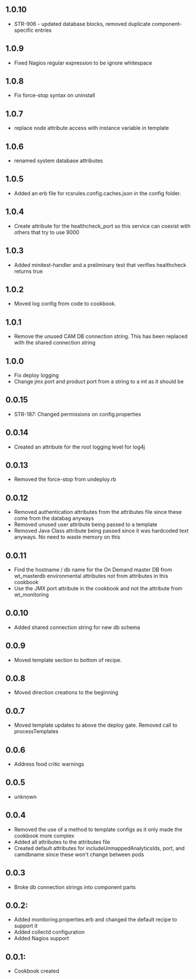## 1.0.10
* STR-906 - updated database blocks, removed duplicate component-specific entries

## 1.0.9
* Fixed Nagios regular expression to be ignore whitespace

## 1.0.8
* Fix force-stop syntax on uninstall

## 1.0.7
* replace node attribute access with instance variable in template

## 1.0.6
* renamed system database attributes

## 1.0.5
* Added an erb file for rcsrules.config.caches.json in the config folder.

## 1.0.4
* Create attribute for the healthcheck_port so this service can coexist with others that try to use 9000

## 1.0.3
* Added minitest-handler and a preliminary test that verifies healthcheck returns true

## 1.0.2
* Moved log config from code to cookbook.

## 1.0.1
* Remove the unused CAM DB connection string.  This has been replaced with the shared connection string

## 1.0.0
* Fix deploy logging
* Change jmx port and product port from a string to a int as it should be

## 0.0.15
* STR-187: Changed permissions on config.properties

## 0.0.14
* Created an attribute for the root logging level for log4j

## 0.0.13
* Removed the force-stop from undeploy.rb

## 0.0.12
* Removed authentication attributes from the attributes file since these come from the databag anyways
* Removed unused user attribute being passed to a template
* Removed Java Class attribute being passed since it was hardcoded text anyways.  No need to waste memory on this

## 0.0.11
* Find the hostname / db name for the On Demand master DB from wt_masterdb environmental attributes not from attributes in this cookbook
* Use the JMX port attribute in the cookbook and not the attribute from wt_monitoring

## 0.0.10
* Added shared connection string for new db schema

## 0.0.9
* Moved template section to bottom of recipe.

## 0.0.8
* Moved direction creations to the beginning

## 0.0.7
* Moved template updates to above the deploy gate. Removed call to processTemplates

## 0.0.6
* Address food critic warnings

## 0.0.5
* unknown

## 0.0.4
* Removed the use of a method to template configs as it only made the cookbook more complex
* Added all attributes to the attributes file
* Created default attributes for includeUnmappedAnalyticsIds, port, and camdbname since these won't change between pods

## 0.0.3
* Broke db connection strings into component parts

## 0.0.2:
* Added monitoring.properties.erb and changed the default recipe to support it
* Added collectd configuration
* Added Nagios support

## 0.0.1:
* Cookbook created
